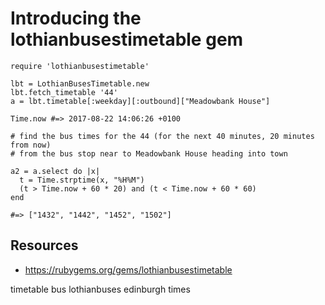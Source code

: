 # Introducing the lothianbusestimetable gem

    require 'lothianbusestimetable'

    lbt = LothianBusesTimetable.new
    lbt.fetch_timetable '44'
    a = lbt.timetable[:weekday][:outbound]["Meadowbank House"]

    Time.now #=> 2017-08-22 14:06:26 +0100 

    # find the bus times for the 44 (for the next 40 minutes, 20 minutes from now) 
    # from the bus stop near to Meadowbank House heading into town

    a2 = a.select do |x| 
      t = Time.strptime(x, "%H%M")
      (t > Time.now + 60 * 20) and (t < Time.now + 60 * 60)
    end

    #=> ["1432", "1442", "1452", "1502"]

## Resources 

* https://rubygems.org/gems/lothianbusestimetable

timetable bus lothianbuses edinburgh times
